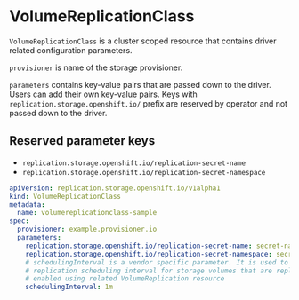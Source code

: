 # VolumeReplicationClass

`VolumeReplicationClass` is a cluster scoped resource that contains driver related configuration parameters.

`provisioner` is name of the storage provisioner.

`parameters` contains key-value pairs that are passed down to the driver. Users can add their own key-value pairs. Keys with `replication.storage.openshift.io/` prefix are reserved by operator and not passed down to the driver.

## Reserved parameter keys

- `replication.storage.openshift.io/replication-secret-name`
- `replication.storage.openshift.io/replication-secret-namespace`

```yaml
apiVersion: replication.storage.openshift.io/v1alpha1
kind: VolumeReplicationClass
metadata:
  name: volumereplicationclass-sample
spec:
  provisioner: example.provisioner.io
  parameters:
    replication.storage.openshift.io/replication-secret-name: secret-name
    replication.storage.openshift.io/replication-secret-namespace: secret-namespace
    # schedulingInterval is a vendor specific parameter. It is used to set the
    # replication scheduling interval for storage volumes that are replication
    # enabled using related VolumeReplication resource
    schedulingInterval: 1m
```
